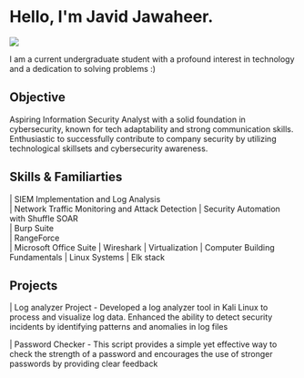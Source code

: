 
# Hello, I'm Javid Jawaheer.
<a href="https://www.linkedin.com/in/javid-jawaheer-759879306"><img src="https://img.shields.io/badge/-LinkedIn-0072b1?&style=for-the-badge&logo=linkedin&logoColor=white" /></a>

I am a current undergraduate student with a profound interest in technology and a dedication to solving problems :)

## Objective

Aspiring Information Security Analyst with a solid foundation in cybersecurity, known for tech adaptability and strong communication skills. Enthusiastic to successfully contribute to company security by utilizing technological skillsets and cybersecurity awareness.

## Skills & Familiarties                                         
| SIEM Implementation and Log Analysis          
| Network Traffic Monitoring and Attack Detection 
| Security Automation with Shuffle SOAR        
| Burp Suite    
| RangeForce              
| Microsoft Office Suite
| Wireshark
| Virtualization
| Computer Building Fundamentals 
| Linux Systems
| Elk stack

## Projects
| Log analyzer Project - Developed a log analyzer tool in Kali Linux to process and visualize log data. Enhanced the ability to detect security incidents by identifying patterns and anomalies in log files

| Password Checker - This script provides a simple yet effective way to check the strength of a password and encourages the use of stronger passwords by providing clear feedback
